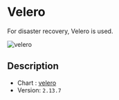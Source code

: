 # Velero

For disaster recovery, Velero is used.

![velero](../../img/velero.png)

## Description

* Chart : [velero](https://artifacthub.io/packages/helm/vmware-tanzu/velero)
* Version: `2.13.7`
